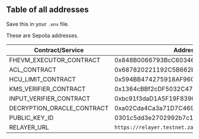 ## Table of all addresses

Save this in your `.env` file.

These are Sepolia addresses.

| Contract/Service           | Address/Value                                  |
|----------------------------|------------------------------------------------|
| FHEVM_EXECUTOR_CONTRACT    | 0x848B0066793BcC60346Da1F49049357399B8D595     |
| ACL_CONTRACT               | 0x687820221192C5B662b25367F70076A37bc79b6c     |
| HCU_LIMIT_CONTRACT         | 0x594BB474275918AF9609814E68C61B1587c5F838     |
| KMS_VERIFIER_CONTRACT      | 0x1364cBBf2cDF5032C47d8226a6f6FBD2AFCDacAC     |
| INPUT_VERIFIER_CONTRACT    | 0xbc91f3daD1A5F19F8390c400196e58073B6a0BC4     |
| DECRYPTION_ORACLE_CONTRACT | 0xa02Cda4Ca3a71D7C46997716F4283aa851C28812     |
| PUBLIC_KEY_ID              | 0301c5dd3e2702992b7c12930b7d4defeaaa52cf       |
| RELAYER_URL                | `https://relayer.testnet.zama.cloud/v1/keyurl` |
